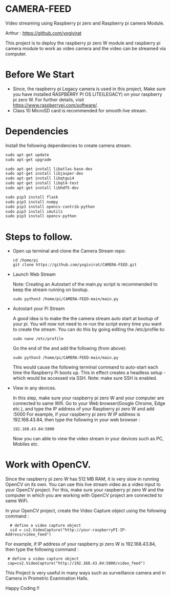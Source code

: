 # CAMERA-FEED
Video streaming using Raspberry pi zero and Raspberry pi camera Module. 

Arthur  :  https://github.com/yogivirat

This project is to deploy the raspberry pi zero W module and raspberry pi camera module to work as video camera and the video can be streamed via computer.

# Before We Start

- Since, the raspberry pi Legacy camera is used in this project, Make sure you have installed RASPBERRY PI OS LITE(LEGACY) on your raspberry pi zero W. For further details, visit https://www.raspberrypi.com/software/.
- Class 10 MicroSD card is recommended for smooth live stream.

# Dependencies 

Install the following dependencies to create camera stream.

```python 
sudo apt-get update 
sudo apt-get upgrade

sudo apt-get install libatlas-base-dev
sudo apt-get install libjasper-dev
sudo apt-get install libqtgui4 
sudo apt-get install libqt4-test
sudo apt-get install libhdf5-dev

sudo pip3 install flask
sudo pip3 install numpy
sudo pip3 install opencv-contrib-python
sudo pip3 install imutils
sudo pip3 install opencv-python

```
# Steps to follow.

- Open up terminal and clone the Camera Stream repo:
  ```
  cd /home/pi
  git clone https://github.com/yogivirat/CAMERA-FEED.git
  ```
- Launch Web Stream
  
  Note: Creating an Autostart of the main.py script is recommended to keep the stream running on bootup.
  ```
  sudo python3 /home/pi/CAMERA-FEED-main/main.py
  ```

- Autostart your Pi Stream
  
  A good idea is to make the the camera stream auto start at bootup of your pi. You will now not need to re-run the script every time you want to create the stream.     You can do this by going editing the /etc/profile to:
  
  ```
  sudo nano /etc/profile
  ```
  Go the end of the and add the following (from above):
  
  ```
  sudo python3 /home/pi/CAMERA-FEED-main/main.py
  ```
  This would cause the following terminal command to auto-start each time the Raspberry Pi boots up. This in effect creates a headless setup - which would be accessed   via SSH. Note: make sure SSH is enabled.
  
- View in any devices.
  
  In this step, make sure your raspberry pi zero W and your computer are connected to same Wifi. Go to your Web browser(Google Chrome, Edge etc.), and type the IP
  address of your Raspberry pi zero W and add :5000 For example, if your raspberry pi zero W IP address is 192.168.43.84, then type the following in your web browser :
  
  ```
  192.168.43.84:5000
  ```
  Now you can able to view the video stream in your devices such as PC, Mobiles etc. 
  
 # Work with OpenCV.
 
  Since the raspberry pi zero W has 512 MB RAM, it is very slow in running OpenCV on its own. You can use this live stream video as a video input to your OpenCV project. For this, make sure your raspberry pi zero W and the computer in which you are working with OpenCV project are connected to same WiFi. 
  
  In your OpenCV project, create the Video Capture object using the following command :
  
  ```
    # define a video capture object
    vid = cv2.VideoCapture("http://your-raspberryPI-IP-Address/video_feed") 
  ```
    
  For example, if IP address of your raspberry pi zero W is 192.168.43.84, then type the following command :
  
  ```
   # define a video capture object
   cap=cv2.VideoCapture("http://192.168.43.84:5000/video_feed")
  ```
 
 
This Project is very useful in many ways such as surveillance camera and in Camera in Prometric Examination Halls.

Happy Coding !!
